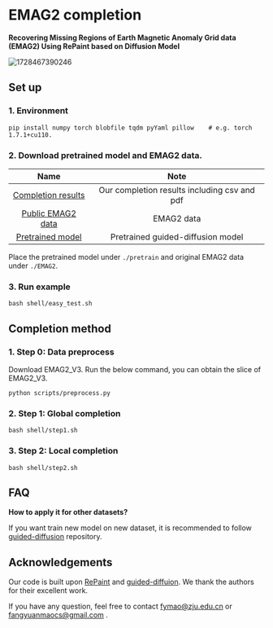 # EMAG2 completion

**Recovering Missing Regions of Earth Magnetic Anomaly Grid data (EMAG2) Using RePaint based on Diffusion Model**

![1728467390246](image/README/1728467390246.png)

## Set up

### 1. Environment

```
pip install numpy torch blobfile tqdm pyYaml pillow    # e.g. torch 1.7.1+cu110.
```

### 2. Download pretrained model and EMAG2 data.

|        Name        | Note                                       |
| :-----------------: | :------------------------------------------: |
|  [Completion results](https://1drv.ms/f/c/2e4d56a3d20d5c20/EmXvznPFpKRMu9dRpMWMkf8BtLq1n7uEUsy8QO8FBjaR1Q?e=UoTLF8)  |  Our completion results including csv and pdf |
| [Public EMAG2 data](https://www.ncei.noaa.gov/emag-survey-page) | EMAG2 data |
|  [Pretrained model](https://1drv.ms/f/c/2e4d56a3d20d5c20/Etyk9PQRhqlEmF1s1v8L6rQBURaacy-HfRvMCk7QxZBhrA?e=pOIINp)  |  Pretrained guided-diffusion model |

Place the pretrained model under `./pretrain` and original EMAG2 data under `./EMAG2`.

### 3. Run example

```
bash shell/easy_test.sh
```

## Completion method

### 1. Step 0: Data preprocess

Download EMAG2_V3. Run the below command, you can obtain the slice of EMAG2_V3.

```shell
python scripts/preprocess.py
```

### 2. Step 1: Global completion

```shell
bash shell/step1.sh
```

### 3. Step 2: Local completion

```shell
bash shell/step2.sh
```

## FAQ

**How to apply it for other datasets?**

If you want train new model on new dataset, it is recommended to follow [guided-diffusion](https://github.com/openai/guided-diffusion) repository.

## Acknowledgements

Our code is built upon [RePaint](https://github.com/andreas128/RePaint) and [guided-diffuion](https://github.com/openai/guided-diffusion.git). We thank the authors for their excellent work.

If you have any question, feel free to contact fymao@zju.edu.cn or fangyuanmaocs@gmail.com .
